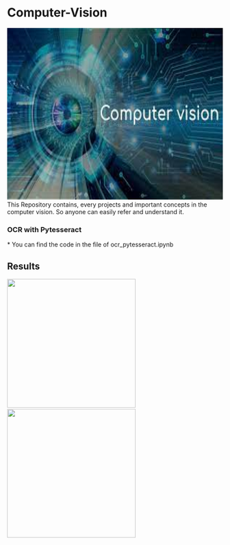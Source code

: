 # Computer-Vision
<img src = "assets/computer_vision.jpeg" width = "700" height = "400"/>
This Repository contains, every projects and important concepts in the computer vision. So anyone can easily refer and understand it.

<h3> OCR with Pytesseract </h3>
*  You can find the code in the file of ocr_pytesseract.ipynb
<h2> Results </h2>
<img src = "images/ocr_result" width = "300" height = "300" />
<img src = "images/ocr_result2" width = "300" height = "300" />                                                     
